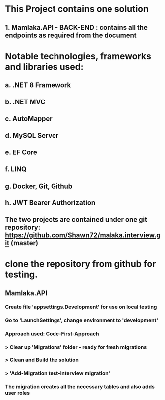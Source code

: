 # This Project contains one solution
  ## 1. Mamlaka.API - BACK-END : contains all the endpoints as required from the document
  
# Notable technologies, frameworks and libraries used:
  ## a. .NET 8 Framework 
  ## b. .NET MVC 
  ## c. AutoMapper
  ## d. MySQL Server
  ## e. EF Core
  ## f. LINQ
  ## g. Docker, Git, Github
  ## h. JWT Bearer Authorization

  ## The two projects are contained under one git repository: https://github.com/Shawn72/malaka.interview.git  (master)

# clone the repository from github for testing. 
  ## Mamlaka.API ##
  ### Create file 'appsettings.Development' for use on local testing
  ### Go to 'LaunchSettings', change environment to 'development'
  ### Approach used: Code-First-Approach
  ### > Clear up 'Migrations' folder - ready for fresh migrations
  ### > Clean and Build the solution
  ### > 'Add-Migration test-interview migration'
  ### The migration creates all the necessary tables and also adds user roles


